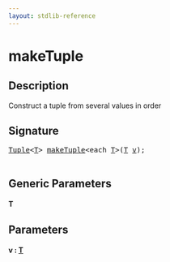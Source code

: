 ```yaml
---
layout: stdlib-reference
---
```


# makeTuple

## Description

Construct a tuple from several values in order




## Signature 

<pre>
<a href="index.html" class="code_type">Tuple</a>&lt;<a href="maketuple-4.html#typeparam-T" class="code_type">T</a>&gt; <a href="maketuple-4.html">makeTuple</a>&lt;<span class="code_keyword">each</span> <a href="maketuple-4.html#typeparam-T" class="code_type">T</a>&gt;(<a href="maketuple-4.html#typeparam-T" class="code_type">T</a> <a href="maketuple-4.html#decl-v" class="code_param">v</a>);

</pre>

## Generic Parameters

####  <a id="typeparam-T"></a>T

## Parameters

####  <a id="decl-v"></a>v  : [T](maketuple-4#typeparam-T)

